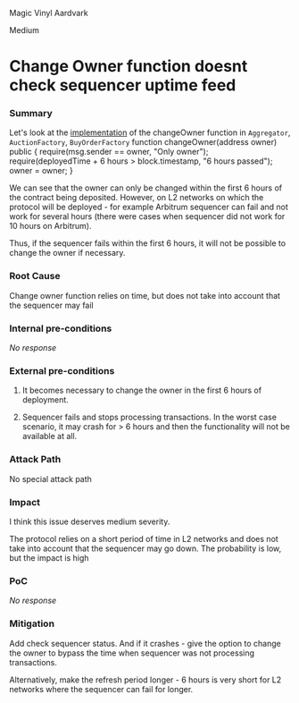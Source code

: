 Magic Vinyl Aardvark

Medium

# Change Owner function doesnt check sequencer uptime feed

### Summary

Let's look at the [implementation](https://github.com/sherlock-audit/2024-11-debita-finance-v3/blob/main/Debita-V3-Contracts/contracts/DebitaV3Aggregator.sol#L682) of the changeOwner function in `Aggregator`, `AuctionFactory`, `BuyOrderFactory`
    function changeOwner(address owner) public {
        require(msg.sender == owner, "Only owner");
        require(deployedTime + 6 hours > block.timestamp, "6 hours passed");
        owner = owner;
    }

We can see that the owner can only be changed within the first 6 hours of the contract being deposited. However, on L2 networks on which the protocol will be deployed - for example Arbitrum sequencer can fail and not work for several hours (there were cases when sequencer did not work for 10 hours on Arbitrum).

Thus, if the sequencer fails within the first 6 hours, it will not be possible to change the owner if necessary.

### Root Cause

Change owner function relies on time, but does not take into account that the sequencer may fail

### Internal pre-conditions

_No response_

### External pre-conditions

1. It becomes necessary to change the owner in the first 6 hours of deployment.

2. Sequencer fails and stops processing transactions. In the worst case scenario, it may crash for > 6 hours and then the functionality will not be available at all.

### Attack Path

No special attack path

### Impact

I think this issue deserves medium severity.

The protocol relies on a short period of time in L2 networks and does not take into account that the sequencer may go down. The probability is low, but the impact is high

### PoC

_No response_

### Mitigation

Add check sequencer status. And if it crashes - give the option to change the owner to bypass the time when sequencer was not processing transactions.

Alternatively, make the refresh period longer - 6 hours is very short for L2 networks where the sequencer can fail for longer.